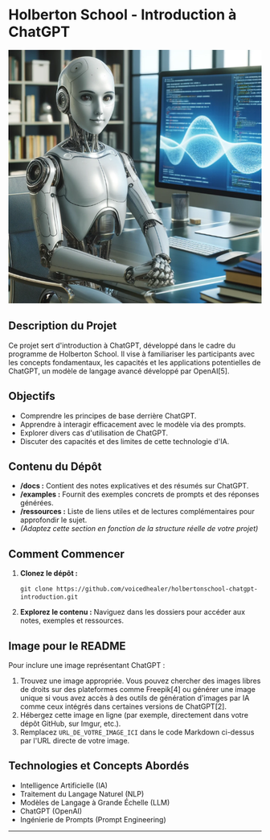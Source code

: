 # Holberton School - Introduction à ChatGPT

![Image Représentant ChatGPT](https://github.com/voicedhealer/holbertonschool-chatgpt-introduction/blob/main/img_chat_gpt.png)

## Description du Projet

Ce projet sert d'introduction à ChatGPT, développé dans le cadre du programme de Holberton School. Il vise à familiariser les participants avec les concepts fondamentaux, les capacités et les applications potentielles de ChatGPT, un modèle de langage avancé développé par OpenAI[5].

## Objectifs

*   Comprendre les principes de base derrière ChatGPT.
*   Apprendre à interagir efficacement avec le modèle via des prompts.
*   Explorer divers cas d'utilisation de ChatGPT.
*   Discuter des capacités et des limites de cette technologie d'IA.

## Contenu du Dépôt

*   **/docs :** Contient des notes explicatives et des résumés sur ChatGPT.
*   **/examples :** Fournit des exemples concrets de prompts et des réponses générées.
*   **/ressources :** Liste de liens utiles et de lectures complémentaires pour approfondir le sujet.
*   *(Adaptez cette section en fonction de la structure réelle de votre projet)*

## Comment Commencer

1.  **Clonez le dépôt :**
    ```
    git clone https://github.com/voicedhealer/holbertonschool-chatgpt-introduction.git
    ```
2.  **Explorez le contenu :** Naviguez dans les dossiers pour accéder aux notes, exemples et ressources.

## Image pour le README

Pour inclure une image représentant ChatGPT :

1.  Trouvez une image appropriée. Vous pouvez chercher des images libres de droits sur des plateformes comme Freepik[4] ou générer une image unique si vous avez accès à des outils de génération d'images par IA comme ceux intégrés dans certaines versions de ChatGPT[2].
2.  Hébergez cette image en ligne (par exemple, directement dans votre dépôt GitHub, sur Imgur, etc.).
3.  Remplacez `URL_DE_VOTRE_IMAGE_ICI` dans le code Markdown ci-dessus par l'URL directe de votre image.

## Technologies et Concepts Abordés

*   Intelligence Artificielle (IA)
*   Traitement du Langage Naturel (NLP)
*   Modèles de Langage à Grande Échelle (LLM)
*   ChatGPT (OpenAI)
*   Ingénierie de Prompts (Prompt Engineering)

---
